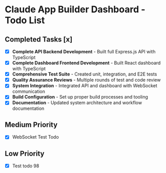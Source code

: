 # Claude App Builder Dashboard - Todo List

## Completed Tasks [x]
- [x] **Complete API Backend Development** - Built full Express.js API with TypeScript
- [x] **Complete Dashboard Frontend Development** - Built React dashboard with TypeScript  
- [x] **Comprehensive Test Suite** - Created unit, integration, and E2E tests
- [x] **Quality Assurance Reviews** - Multiple rounds of test and code review
- [x] **System Integration** - Integrated API and dashboard with WebSocket communication
- [x] **Build Configuration** - Set up proper build processes and tooling
- [x] **Documentation** - Updated system architecture and workflow documentation

## Medium Priority
- [x] WebSocket Test Todo

## Low Priority
- [x] Test todo 98


